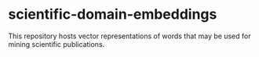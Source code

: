 # scientific-domain-embeddings
This repository hosts vector representations of words that may be used for mining scientific publications.
